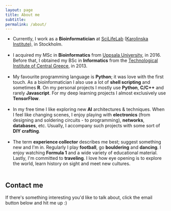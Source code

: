 ```yaml
---
layout: page
title: About me
subtitle:
permalink: /about/
---
```


<ul class="fa-ul">
  <li><i class="fa-li fas fa-briefcase"></i>
Currently, I work as a <b>Bioinformatician</b> at <a href="https://www.scilifelab.se/">SciLifeLab</a> (<a href="https://ki.se/start">Karolinska Institute</a>), in Stockholm.
  </li><br>

  <li><i class="fa-li fas fa-user-graduate" aria-hidden="true"></i>
I acquired my MSc in <b>Bioinformatics</b> from <a href="https://www.uu.se/en">Uppsala University</a>, in 2016. Before that, I obtained my BSc in <b>Informatics</b> from the <a href="http://www.teiste.gr/">Technological Institute of Central Greece</a>, in 2013.
  </li><br>

  <li><i class="fa-li fas fa-code" aria-hidden="true"></i>
My favourite programming language is <b>Python</b>; it was love with the first touch. As a bioinformatician I also use a lot of <b>shell scripting</b> and sometimes <b>R</b>. On my personal projects I mostly use <b>Python</b>, <b>C/C++</b> and rarely <b>Javascript</b>. For my deep learning projects I almost exclusively use <b>TensorFlow</b>.
  </li><br>

  <li><i class="fa-li fas fa-mug-hot" aria-hidden="true"></i>
In my free time I like exploring new <b>AI</b> architectures & techniques. When I feel like changing scenes, I enjoy playing with <b>electronics</b> (from designing and soldering circuits - to programming), <b>networks</b>, <b>databases</b>, etc. Usually, I accompany such projects with some sort of <b>DIY crafting</b>.
  </li><br>

  <li><i class="fa-li fas fa-heart"></i>
The term <b>experience collector</b> describes me best; suggest something new and I'm in. Regularly I play <b>football</b>, go <b>bouldering</b> and <b>dancing</b>. I enjoy watching <b>Formula 1</b> and a wide variety of educational material. Lastly, I'm committed to <b>traveling</b>. I love how eye opening is to explore the world, learn history on sight and meet new cultures.
  </li><br>
</ul>

## Contact me
If there's something interesting you'd like to talk about, click the email button below and hit me up :)

